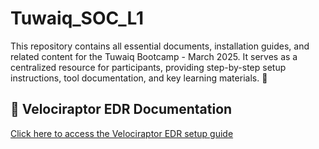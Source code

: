 # Tuwaiq_SOC_L1
This repository contains all essential documents, installation guides, and related content for the Tuwaiq Bootcamp - March 2025. It serves as a centralized resource for participants, providing step-by-step setup instructions, tool documentation, and key learning materials. 🚀


## 📂 Velociraptor EDR Documentation
[Click here to access the Velociraptor EDR setup guide](./Velociraptor%20EDR/README.md)
